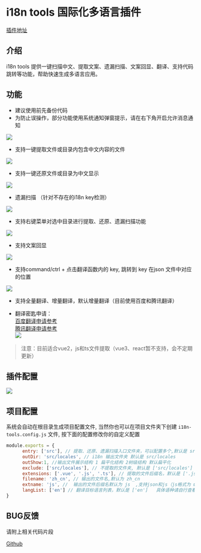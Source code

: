 # i18n tools 国际化多语言插件

[插件地址](https://marketplace.visualstudio.com/items?itemName=oorzc.i18n-tools-plus)

## 介绍

i18n tools 提供一键扫描中文、提取文案、遗漏扫描、文案回显、翻译、支持代码跳转等功能，帮助快速生成多语言应用。

## 功能

* 建议使用前先备份代码
* 为防止误操作，部分功能使用系统通知弹窗提示，请在右下角开启允许消息通知

![](https://qiniu.sponges.cn/note/2023/02/22/20230222224451.png)

- 支持一键提取文件或目录内包含中文内容的文件

![](https://qiniu.sponges.cn/note/2023/02/22/20230222211615.gif)

- 支持一键还原文件或目录为中文显示

![](https://qiniu.sponges.cn/note/2023/02/22/20230222211833.gif)

- 遗漏扫描 （针对不存在的i18n key检测）

![](https://qiniu.sponges.cn/note/2023/02/19/20230219232153.png)

- 支持右键菜单对选中目录进行提取、还原、遗漏扫描功能

![](https://qiniu.sponges.cn/note/2023/02/22/20230222225541.png)

- 支持文案回显

![](https://qiniu.sponges.cn/note/2023/02/17/20230217234638.png)

- 支持command/ctrl + 点击翻译函数内的 key, 跳转到 key 在json 文件中对应的位置

![](https://qiniu.sponges.cn/note/2023/02/17/20230217234532.gif)

- 支持全量翻译、增量翻译，默认增量翻译（目前使用百度和腾讯翻译）
* 翻译密匙申请：      
 [百度翻译申请参考](https://bobtranslate.com/service/translate/baidu.html)           
 [腾讯翻译申请参考](https://bobtranslate.com/service/translate/tencent.html)        
![](https://qiniu.sponges.cn/note/2023/02/22/20230222225026.png)

> 注意：目前适合vue2，js和ts文件提取（vue3、react暂不支持，会不定期更新）
## 插件配置
![](https://qiniu.sponges.cn/note/2023/02/17/20230217235023.png)

## 项目配置

系统会自动在根目录生成项目配置文件, 当然你也可以在项目文件夹下创建 `i18n-tools.config.js` 文件, 按下面的配置修改你的自定义配置

```js
module.exports = {
      entry: ['src'], // 提取、还原、遗漏扫描入口文件夹，可以配置多个,默认是 src
      outDir: 'src/locales', // i18n 输出文件夹 默认是 src/locales
      outShow:1, //输出文件展示结构 1 扁平化结构 2树级结构 默认扁平化
      exclude: ['src/locales'], // 不提取的文件夹, 默认是 ['src/locales']
      extensions: ['.vue', '.js', '.ts'], // 提取的文件后缀名，默认是 ['.js', '.vue', '.ts']
      filename: 'zh_cn', // 输出的文件名,默认为 zh_cn
      extname: 'js', //  输出的文件后缀名默认为 js  ,支持json和js（js格式为 module.exports = {} 或 export default {}），
      langList: ['en'] // 翻译目标语言列表，默认是 ['en']   具体语种请自行查看。百度支持https://api.fanyi.baidu.com/doc/21，腾讯支持：en（英语）、ja（日语）、ko（韩语）、fr（法语）、es（西班牙语）、it（意大利语）、de（德语）、tr（土耳其语）、ru（俄语）、pt（葡萄牙语）、vi（越南语）、id（印尼语）、th（泰语）、ms（马来语）注意：使用不同的翻译接口，需要更换对应的语言编码
}
```

## BUG反馈

请附上相关代码片段

[Github](https://github.com/oorzc/i18n-tools/issues)
